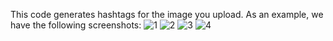 This code generates hashtags for the image you upload. As an example, we have the following screenshots:
![1](https://github.com/user-attachments/assets/334b8f44-80a4-4314-b190-0ff7ff548b5a)
![2](https://github.com/user-attachments/assets/4e3a35f6-8e12-4cfc-ae91-f0aa46cf7715)
![3](https://github.com/user-attachments/assets/5829f82b-0fb7-490a-acab-5ce93179f99c)
![4](https://github.com/user-attachments/assets/49ef5836-86ca-4280-8628-593d20276ade)

